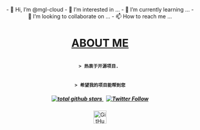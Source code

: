 <div style="text-align: center;">
- 👋 Hi, I’m @mgl-cloud
- 👀 I’m interested in ...
- 🌱 I’m currently learning ...
- 💞️ I’m looking to collaborate on ...
- 📫 How to reach me ...
  </br>
  
  
  # <a  align="center" href="https://mgl.cloud/about">ABOUT ME<a/>
</div
<!---
mgl-cloud/mgl-cloud is a ✨ special ✨ repository because its `README.md` (this file) appears on your GitHub profile.
You can click the Preview link to take a look at your changes.
--->

<h4 align="center"><code>
> 热衷于开源项目.&nbsp;
</code></h4>

<h4 align="center"><code>
> 希望我的项目能帮到您
</code></h4>

<h5 align="center">
  <a href="https://github.com/mgl-cloud?tab=repositories">
    <img alt="total github stars" src="https://img.shields.io/github/followers/mgl-cloud?style=social" />
  </a>
  <span>&nbsp;</span>
  <a href="">
    <img alt="Twitter Follow" src="https://img.shields.io/twitter/follow/mgl_ee?style=social">
  </a>
</h5>

<p align="center">
  <a href="https://github.com/sponsors/surmon-china">
    <img alt="GitHub Sponsors" height="34px" src="https://img.shields.io/github/sponsors/surmon-china?color=EA4AAA&label=sponsor%20me&logo=githubsponsors&logoColor=EA4AAA&logoWidth=20&style=for-the-badge&labelColor=30363c">
  </a>
</p>


</p>


